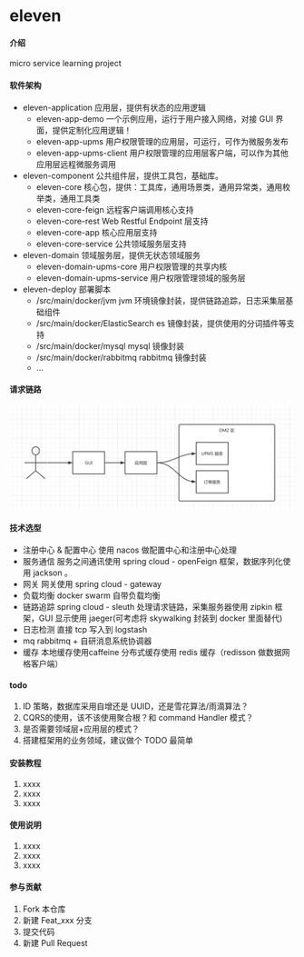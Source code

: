 # eleven

#### 介绍

micro service learning project

#### 软件架构

- eleven-application 应用层，提供有状态的应用逻辑
  - eleven-app-demo 一个示例应用，运行于用户接入网络，对接 GUI 界面，提供定制化应用逻辑！
  - eleven-app-upms 用户权限管理的应用层，可运行，可作为微服务发布
  - eleven-app-upms-client  用户权限管理的应用层客户端，可以作为其他应用层远程微服务调用
- eleven-component 公共组件层，提供工具包，基础库。
  - eleven-core        核心包，提供：工具库，通用场景类，通用异常类，通用枚举类，通用工具类
  - eleven-core-feign  远程客户端调用核心支持
  - eleven-core-rest   Web Restful Endpoint 层支持
  - eleven-core-app    核心应用层支持
  - eleven-core-service 公共领域服务层支持
- eleven-domain 领域服务层，提供无状态领域服务
  - eleven-domain-upms-core 用户权限管理的共享内核
  - eleven-domain-upms-service 用户权限管理领域的服务层
- eleven-deploy 部署脚本
  - /src/main/docker/jvm jvm 环境镜像封装，提供链路追踪，日志采集层基础组件
  - /src/main/docker/ElasticSearch es 镜像封装，提供使用的分词插件等支持
  - /src/main/docker/mysql mysql 镜像封装
  - /src/main/docker/rabbitmq rabbitmq 镜像封装
  - ...


#### 请求链路
![请求链路](./doc/微服务请求链路.png "请求链路")


#### 技术选型
- 注册中心 & 配置中心 使用 nacos 做配置中心和注册中心处理
- 服务通信  服务之间通讯使用 spring cloud - openFeign 框架，数据序列化使用 jackson 。
- 网关  网关使用 spring cloud - gateway
- 负载均衡 docker swarm 自带负载均衡
- 链路追踪  spring cloud - sleuth 处理请求链路，采集服务器使用 zipkin 框架，GUI 显示使用 jaeger(可考虑将 skywalking 封装到 docker 里面替代)
- 日志检测  直接 tcp 写入到 logstash
- mq  rabbitmq + 自研消息系统协调器
- 缓存 本地缓存使用caffeine 分布式缓存使用 redis 缓存（redisson 做数据网格客户端）


#### todo 
1. ID 策略，数据库采用自增还是 UUID，还是雪花算法/雨滴算法？
2. CQRS的使用，该不该使用聚合根？和 command Handler 模式？
3. 是否需要领域层+应用层的模式？
4. 搭建框架用的业务领域，建议做个 TODO 最简单


#### 安装教程

1. xxxx
2. xxxx
3. xxxx

#### 使用说明

1. xxxx
2. xxxx
3. xxxx

#### 参与贡献

1. Fork 本仓库
2. 新建 Feat_xxx 分支
3. 提交代码
4. 新建 Pull Request
